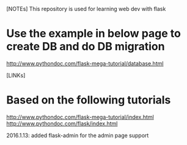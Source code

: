 [NOTEs]
This repository is used for learning web dev with flask

# Use the example in below page to create DB and do DB migration
http://www.pythondoc.com/flask-mega-tutorial/database.html

[LINKs]
# Based on the following tutorials
http://www.pythondoc.com/flask-mega-tutorial/index.html
http://www.pythondoc.com/flask/index.html

2016.1.13: added flask-admin for the admin page support
